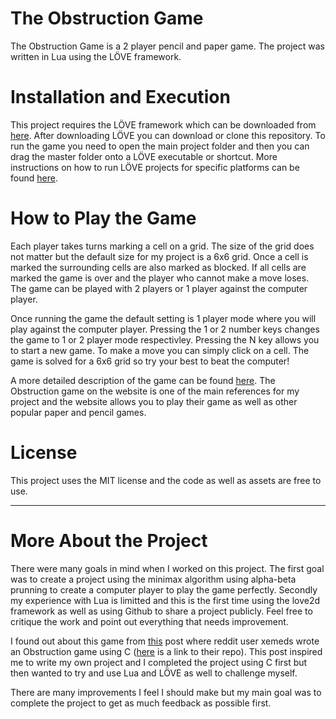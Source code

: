 # The Obstruction Game
The Obstruction Game is a 2 player pencil and paper game. The project was written in Lua using the LÖVE framework.

# Installation and Execution
This project requires the LÖVE framework which can be downloaded from [here](https://love2d.org/#download). After downloading LÖVE you can download or clone this repository. To run the game you need to open the main project folder and then you can drag the master folder onto a LÖVE executable or shortcut. More instructions on how to run LÖVE projects for specific platforms can be found [here](https://love2d.org/wiki/Getting_Started).

# How to Play the Game 
Each player takes turns marking a cell on a grid. The size of the grid does not matter but the default size for my project is a 6x6 grid. Once a cell is marked the surrounding cells are also marked as blocked. If all cells are marked the game is over and the player who cannot make a move loses. The game can be played with 2 players or 1 player against the computer player. 

Once running the game the default setting is 1 player mode where you will play against the computer player. Pressing the 1 or 2 number keys changes the game to 1 or 2 player mode respectivley. Pressing the N key allows you to start a new game. To make a move you can simply click on a cell. The game is solved for a 6x6 grid so try your best to beat the computer! 

A more detailed description of the game can be found [here](http://www.papg.com/show?2XMX). The Obstruction game on the website is one of the main references for my project and the website allows you to play their game as well as other popular paper and pencil games.

# License
This project uses the MIT license and the code as well as assets are free to use.

---

# More About the Project
There were many goals in mind when I worked on this project. The first goal was to create a project using the minimax algorithm using alpha-beta prunning to create a computer player to play the game perfectly. Secondly my experience with Lua is limitted and this is the first time using the love2d framework as well as using Github to share a project publicly. Feel free to critique the work and point out everything that needs improvement.

I found out about this game from [this](https://www.reddit.com/r/C_Programming/comments/hs6rj9/my_first_c_project/) post where reddit user xemeds wrote an Obstruction game using C ([here](https://github.com/xemeds/obstruction-game) is a link to their repo). This post inspired me to write my own project and I completed the project using C first but then wanted to try and use Lua and LÖVE as well to challenge myself.

There are many improvements I feel I should make but my main goal was to complete the project to get as much feedback as possible first.
